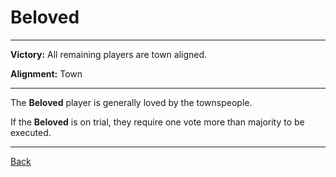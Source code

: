 # Beloved

---

**Victory:** 
All remaining players are town aligned.

**Alignment:** 
Town

---

The **Beloved** player is generally loved by the townspeople. 

If the **Beloved** is on trial, they require one vote more than majority to be executed.

---

[Back](Index2)
